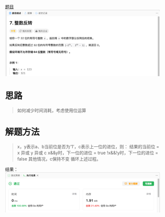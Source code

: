 [题目](https://leetcode.cn/problems/reverse-integer/)
![pic](img.png)

# 思路
> 如何减少时间消耗，考虑使用位运算

# 解题方法
> x，y表示a、b当前位是否为‘1’，c表示上一位的进位，则：
结果的当前位 = x 异或 y 异或 c
x&&y时，下一位的进位 = true
!x&&!y时，下一位的进位 = false
其他情况，c保持不变
循环上述过程。

结果：
![pic](result.png)

